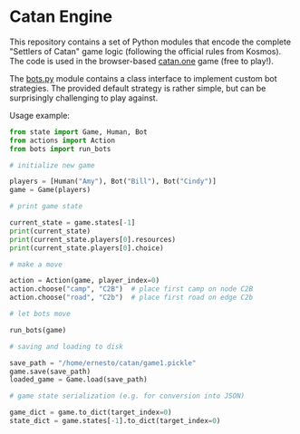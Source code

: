 # Catan Engine

This repository contains a set of Python modules that encode the complete "Settlers of Catan" game logic (following the official rules from Kosmos). The code is used in the browser-based [catan.one](https://catan.one/) game (free to play!).

The [bots.py](bots.py) module contains a class interface to implement custom bot strategies. The provided default strategy is rather simple, but can be surprisingly challenging to play against.

Usage example:

```python
from state import Game, Human, Bot
from actions import Action
from bots import run_bots

# initialize new game

players = [Human("Amy"), Bot("Bill"), Bot("Cindy")]
game = Game(players)

# print game state

current_state = game.states[-1]
print(current_state)
print(current_state.players[0].resources)
print(current_state.players[0].choice)

# make a move

action = Action(game, player_index=0)
action.choose("camp", "C2B")  # place first camp on node C2B
action.choose("road", "C2b")  # place first road on edge C2b

# let bots move

run_bots(game)

# saving and loading to disk

save_path = "/home/ernesto/catan/game1.pickle"
game.save(save_path)
loaded_game = Game.load(save_path)

# game state serialization (e.g. for conversion into JSON)

game_dict = game.to_dict(target_index=0)
state_dict = game.states[-1].to_dict(target_index=0)
```
